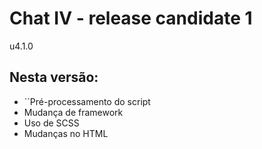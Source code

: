 # Chat IV - release candidate 1

u4.1.0

## Nesta versão:

* ``Pré-processamento do script
* Mudança de framework
* Uso de SCSS
* Mudanças no HTML
